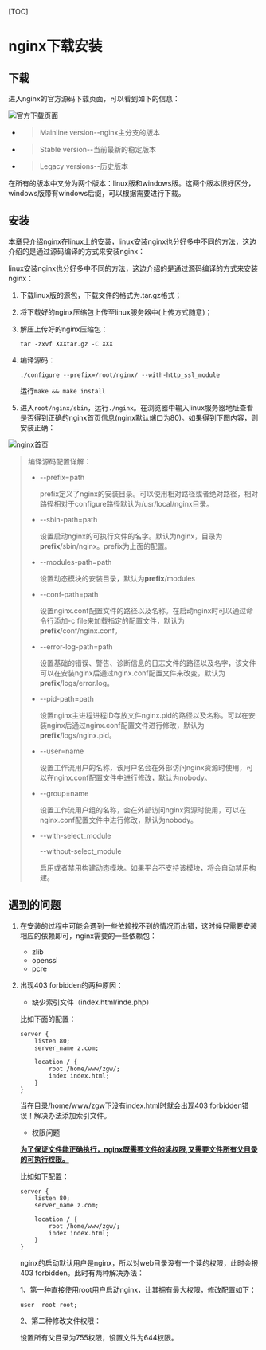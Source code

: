 [TOC]



# nginx下载安装



## 下载

进入nginx的官方源码下载页面，可以看到如下的信息：

![官方下载页面](https://github.com/yancongcong1/study-log/blob/master/nginx/static/images/lesson2-1.png)

- > Mainline version--nginx主分支的版本


- > Stable version--当前最新的稳定版本


- > Legacy versions--历史版本

在所有的版本中又分为两个版本：linux版和windows版。这两个版本很好区分，windows版带有windows后缀，可以根据需要进行下载。



## 安装

本章只介绍nginx在linux上的安装，linux安装nginx也分好多中不同的方法，这边介绍的是通过源码编译的方式来安装nginx：

linux安装nginx也分好多中不同的方法，这边介绍的是通过源码编译的方式来安装nginx：

1. 下载linux版的源包，下载文件的格式为.tar.gz格式；

2. 将下载好的nginx压缩包上传至linux服务器中(上传方式随意)；

3. 解压上传好的nginx压缩包：

   ```
   tar -zxvf XXXtar.gz -C XXX
   ```

4. 编译源码：

   ```
   ./configure --prefix=/root/nginx/ --with-http_ssl_module
   ```

   运行`make && make install`

5. 进入`root/nginx/sbin`，运行`./nginx`。在浏览器中输入linux服务器地址查看是否得到正确的nginx首页信息(nginx默认端口为80)。如果得到下图内容，则安装正确：

![nginx首页](https://github.com/yancongcong1/study-log/blob/master/nginx/static/images/lesson2-2.png)

> 编译源码配置详解：
>
> - --prefix=path
>
>   prefix定义了nginx的安装目录。可以使用相对路径或者绝对路径，相对路径相对于configure路径默认为/usr/local/nginx目录。
>
>
> - --sbin-path=path
>
>   设置启动nginx的可执行文件的名字。默认为nginx，目录为**prefix**/sbin/nginx。prefix为上面的配置。
>
> - --modules-path=path
>
>   设置动态模块的安装目录，默认为**prefix**/modules
>
> - --conf-path=path
>
>   设置nginx.conf配置文件的路径以及名称。在启动nginx时可以通过命令行添加-c file来加载指定的配置文件，默认为**prefix**/conf/nginx.conf。
>
> - --error-log-path=path
>
>   设置基础的错误、警告、诊断信息的日志文件的路径以及名字，该文件可以在安装nginx后通过nginx.conf配置文件来改变，默认为**prefix**/logs/error.log。
>
> - --pid-path=path
>
>   设置nginx主进程进程ID存放文件nginx.pid的路径以及名称。可以在安装nginx后通过nginx.conf配置文件进行修改，默认为**prefix**/logs/nginx.pid。
>
> - --user=name
>
>   设置工作流用户的名称，该用户名会在外部访问nginx资源时使用，可以在nginx.conf配置文件中进行修改，默认为nobody。
>
> - --group=name
>
>   设置工作流用户组的名称，会在外部访问nginx资源时使用，可以在nginx.conf配置文件中进行修改，默认为nobody。
>
> - --with-select_module
> 
>   --without-select_module
>
>   启用或者禁用构建动态模块。如果平台不支持该模块，将会自动禁用构建。



## 遇到的问题

1. 在安装的过程中可能会遇到一些依赖找不到的情况而出错，这时候只需要安装相应的依赖即可，nginx需要的一些依赖包：

   - zlib
   - openssl
   - pcre

2. 出现403 forbidden的两种原因：

   - 缺少索引文件（index.html/inde.php）

   比如下面的配置：

   ```
   server {
       listen 80;
       server_name z.com;

       location / {
           root /home/www/zgw/;
           index index.html;
       }
   }
   ```

   当在目录/home/www/zgw下没有index.html时就会出现403 forbidden错误！解决办法添加索引文件。

   - 权限问题

   **<u>为了保证文件能正确执行，nginx既需要文件的读权限,又需要文件所有父目录的可执行权限。</u>**

   比如如下配置：

   ```
   server {
       listen 80;
       server_name z.com;

       location / {
           root /home/www/zgw/;
           index index.html;
       }
   }
   ```

   nginx的启动默认用户是nginx，所以对web目录没有一个读的权限，此时会报403  forbidden。此时有两种解决办法：

   1、第一种直接使用root用户启动nginx，让其拥有最大权限，修改配置如下：

   ```
   user  root root;
   ```

   2、第二种修改文件权限：

   设置所有父目录为755权限，设置文件为644权限。